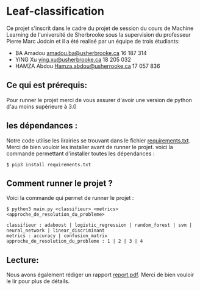 # Leaf-classification

Ce projet s'inscrit dans le cadre du projet de session du cours de Machine Learning de l'université de Sherbrooke sous la supervision du professeur Pierre Marc Jodoin et il a été realisé par un équipe de trois étudiants:
 
* BA Amadou    amadou.ba@usherbrooke.ca      16 187 314
* YING Xu      ying.xu@usherbrooke.ca        18 205 032
* HAMZA Abdou  Hamza.abdou@usherrooke.ca     17 057 836 


## Ce qui est prérequis:

Pour runner le projet merci de vous assurer d'avoir une version de python d'au moins supérieure à 3.0

## les dépendances :

Notre code utilise les lirairies se trouvant dans le fichier [requirements.txt](requirements.txt). Merci de bien vouloir les installer avant de runner le projet. voici la commande permettant d'installer toutes les dépendances :

```console
$ pip3 install requirements.txt
```


## Comment runner le projet ?

Voici la commande qui permet de runner le projet :

```console
$ python3 main.py <classifieur> <metrics> <approche_de_resolution_du_probleme>

classifieur : adaboost | logistic_regression | random_forest | svm | neural_network | linear_discriminant 
metrics : accuracy | confusion_matrix 
approche_de_resolution_du_probleme : 1 | 2 | 3 | 4
```

## Lecture:

 Nous avons également rédiger un rapport [report.pdf](report.pdf). Merci de bien vouloir le lir pour plus de détails.



